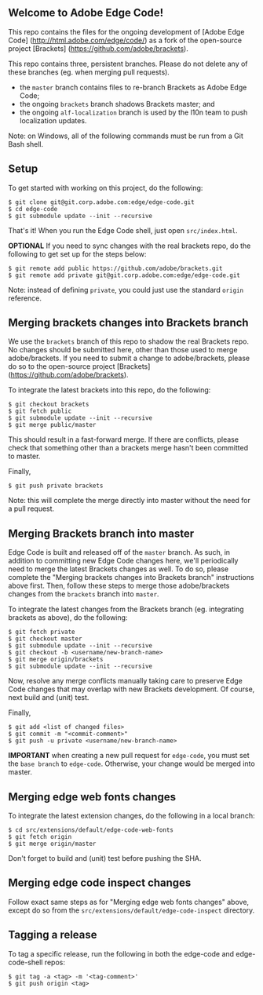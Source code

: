 Welcome to Adobe Edge Code!
---------------------------

This repo contains the files for the ongoing development of [Adobe Edge Code] (http://html.adobe.com/edge/code/) as a fork of the open-source project [Brackets] (https://github.com/adobe/brackets).

This repo contains three, persistent branches.  Please do not delete any of these branches (eg. when merging pull requests).
- the `master` branch contains files to re-branch Brackets as Adobe Edge Code;
- the ongoing `brackets` branch shadows Brackets master; and
- the ongoing `alf-localization` branch is used by the l10n team to push localization updates.

Note: on Windows, all of the following commands must be run from a Git Bash shell.

## Setup

To get started with working on this project, do the following:

    $ git clone git@git.corp.adobe.com:edge/edge-code.git
    $ cd edge-code
    $ git submodule update --init --recursive

That's it!  When you run the Edge Code shell, just open `src/index.html`.

**OPTIONAL** If you need to sync changes with the real brackets repo, do the following to get set up for the steps below:

    $ git remote add public https://github.com/adobe/brackets.git
    $ git remote add private git@git.corp.adobe.com:edge/edge-code.git

Note: instead of defining `private`, you could just use the standard `origin` reference.

## Merging brackets changes into Brackets branch

We use the `brackets` branch of this repo to shadow the real Brackets repo.  No changes should be submitted here, other than those used to merge adobe/brackets.  If you need to submit a change to adobe/brackets, please do so to the open-source project [Brackets] (https://github.com/adobe/brackets).

To integrate the latest brackets into this repo, do the following:

    $ git checkout brackets
    $ git fetch public
    $ git submodule update --init --recursive
    $ git merge public/master
    
This should result in a fast-forward merge.  If there are conflicts, please check that something other than a brackets merge hasn't been committed to master.

Finally, 

    $ git push private brackets

Note: this will complete the merge directly into master without the need for a pull request.

## Merging Brackets branch into master

Edge Code is built and released off of the `master` branch.  As such, in addition to committing new Edge Code changes here, we'll periodically need to merge the latest Brackets changes as well.  To do so, please complete the "Merging brackets changes into Brackets branch" instructions above first.  Then, follow these steps to merge those adobe/brackets changes from the `brackets` branch into `master`.

To integrate the latest changes from the Brackets branch (eg. integrating brackets as above), do the following:

    $ git fetch private
    $ git checkout master
    $ git submodule update --init --recursive
    $ git checkout -b <username/new-branch-name>
    $ git merge origin/brackets
    $ git submodule update --init --recursive
    
Now, resolve any merge conflicts manually taking care to preserve Edge Code changes that may overlap with new Brackets development.  Of course, next build and (unit) test.

Finally,

    $ git add <list of changed files>
    $ git commit -m "<commit-comment>"
    $ git push -u private <username/new-branch-name>

**IMPORTANT** when creating a new pull request for `edge-code`, you must set the `base branch` to `edge-code`.  Otherwise, your change would be merged into master.

## Merging edge web fonts changes

To integrate the latest extension changes, do the following in a local branch:

    $ cd src/extensions/default/edge-code-web-fonts
    $ git fetch origin
    $ git merge origin/master

Don't forget to build and (unit) test before pushing the SHA.

## Merging edge code inspect changes

Follow exact same steps as for "Merging edge web fonts changes" above, except do so from the `src/extensions/default/edge-code-inspect` directory.

## Tagging a release
To tag a specific release, run the following in both the edge-code and edge-code-shell repos:

    $ git tag -a <tag> -m '<tag-comment>'
    $ git push origin <tag>
